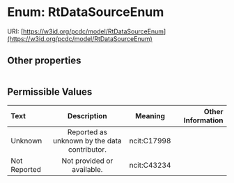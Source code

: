 
# Enum: RtDataSourceEnum




URI: [https://w3id.org/pcdc/model/RtDataSourceEnum](https://w3id.org/pcdc/model/RtDataSourceEnum)


## Other properties

|  |  |  |
| --- | --- | --- |

## Permissible Values

| Text | Description | Meaning | Other Information |
| :--- | :---: | :---: | ---: |
| Unknown | Reported as unknown by the data contributor. | ncit:C17998 |  |
| Not Reported | Not provided or available. | ncit:C43234 |  |

